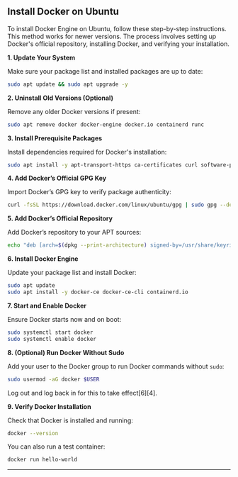 ##  Install Docker on Ubuntu

To install Docker Engine  on Ubuntu, follow these step-by-step instructions. This method works for  newer versions. The process involves setting up Docker's official repository, installing Docker, and verifying your installation.

**1. Update Your System**

Make sure your package list and installed packages are up to date:

```bash
sudo apt update && sudo apt upgrade -y
```


**2. Uninstall Old Versions (Optional)**

Remove any older Docker versions if present:

```bash
sudo apt remove docker docker-engine docker.io containerd runc
```


**3. Install Prerequisite Packages**

Install dependencies required for Docker's installation:

```bash
sudo apt install -y apt-transport-https ca-certificates curl software-properties-common
```


**4. Add Docker’s Official GPG Key**

Import Docker’s GPG key to verify package authenticity:

```bash
curl -fsSL https://download.docker.com/linux/ubuntu/gpg | sudo gpg --dearmor -o /usr/share/keyrings/docker-archive-keyring.gpg
```


**5. Add Docker’s Official Repository**

Add Docker’s repository to your APT sources:

```bash
echo "deb [arch=$(dpkg --print-architecture) signed-by=/usr/share/keyrings/docker-archive-keyring.gpg] https://download.docker.com/linux/ubuntu $(lsb_release -cs) stable" | sudo tee /etc/apt/sources.list.d/docker.list > /dev/null
```


**6. Install Docker Engine**

Update your package list and install Docker:

```bash
sudo apt update
sudo apt install -y docker-ce docker-ce-cli containerd.io
```


**7. Start and Enable Docker**

Ensure Docker starts now and on boot:

```bash
sudo systemctl start docker
sudo systemctl enable docker
```


**8. (Optional) Run Docker Without Sudo**

Add your user to the Docker group to run Docker commands without `sudo`:

```bash
sudo usermod -aG docker $USER
```
Log out and log back in for this to take effect[6][4].

**9. Verify Docker Installation**

Check that Docker is installed and running:

```bash
docker --version
```


You can also run a test container:

```bash
docker run hello-world
```


---

